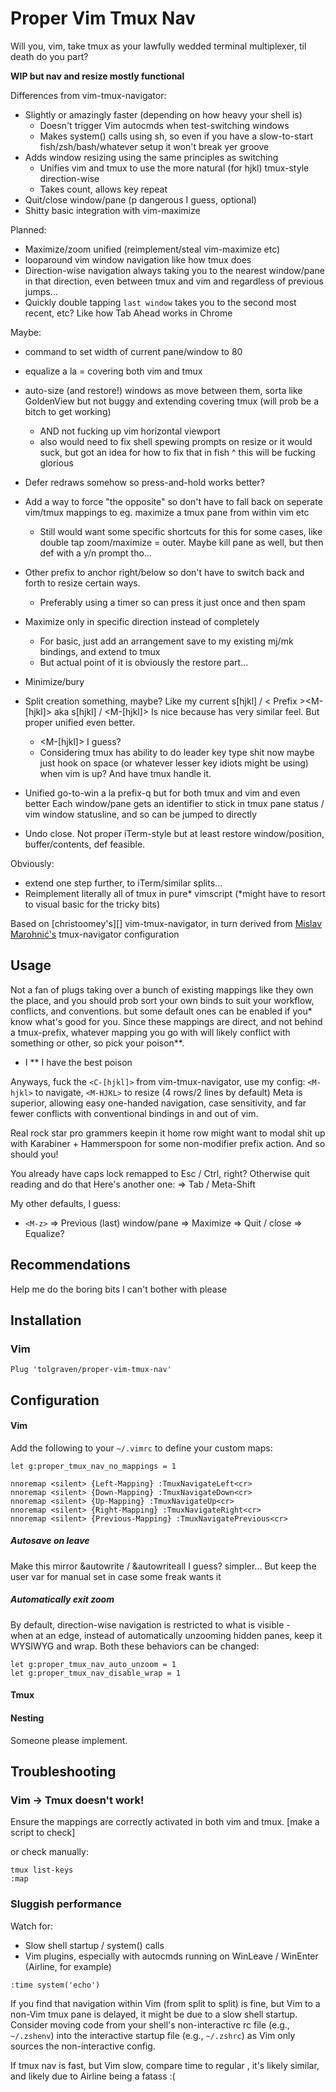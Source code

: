 Proper Vim Tmux Nav
==================
Will you, vim, take tmux as your lawfully wedded terminal multiplexer, til death do you part?

**WIP but nav and resize mostly functional**

Differences from vim-tmux-navigator:
- Slightly or amazingly faster (depending on how heavy your shell is)
	* Doesn't trigger Vim autocmds when test-switching windows 
	* Makes system() calls using sh, so even if you have a slow-to-start fish/zsh/bash/whatever setup it won't break yer groove
- Adds window resizing using the same principles as switching
	* Unifies vim and tmux to use the more natural (for hjkl) tmux-style direction-wise
	* Takes count, allows key repeat
- Quit/close window/pane (p dangerous I guess, optional)
- Shitty basic integration with vim-maximize

Planned:
- Maximize/zoom unified (reimplement/steal vim-maximize etc)
- looparound vim window navigation like how tmux does
- Direction-wise navigation always taking you to the nearest window/pane in that direction, even between tmux and vim and regardless of previous jumps...
- Quickly double tapping `last window` takes you to the second most recent, etc?
	Like how Tab Ahead works in Chrome

Maybe:
- command to set width of current pane/window to 80
- equalize a la <C-w>= covering both vim and tmux
- auto-size (and restore!) windows as move between them, sorta like GoldenView but not buggy and extending covering tmux (will prob be a bitch to get working)
	* AND not fucking up vim horizontal viewport
	* also would need to fix shell spewing prompts on resize or it would suck, but got an idea for how to fix that in fish
	^ this will be fucking glorious

- Defer redraws somehow so press-and-hold works better?
- Add a way to force "the opposite" so don't have to fall back on seperate vim/tmux mappings to eg. maximize a tmux pane from within vim etc
	* Still would want some specific shortcuts for this for some cases,
		like double tap zoom/maximize = outer. Maybe kill pane as well, but then def with a y/n prompt tho...
- Other prefix to anchor right/below so don't have to switch back and forth to resize certain ways.
	* Preferably using a timer so can press it just once and then spam

- Maximize only in specific direction instead of completely
	* For basic, just add an arrangement save to my existing mj/mk bindings, and extend to tmux
	* But actual point of it is obviously the restore part...
- Minimize/bury
- Split creation something, maybe? Like my current <Leader>s[hjkl] / < Prefix ><M-[hjkl]>
	aka	<Space>s[hjkl] / <C-s><M-[hjkl]>
	Is nice because has very similar feel. But proper unified even better.
	* <M-s><M-[hjkl]> I guess?
	* Considering tmux has ability to do leader key type shit now maybe just hook on space (or whatever lesser key idiots might be using) when vim is up?
		And have tmux handle it.

- Unified go-to-win a la prefix-q but for both tmux and vim and even better
	Each window/pane gets an identifier to stick in tmux pane status /
	vim window statusline, and so can be jumped to directly

- Undo close. Not proper iTerm-style but at least restore window/position, buffer/contents,
	def feasible.

Obviously:
- extend one step further, to iTerm/similar splits...
- Reimplement literally all of tmux in pure* vimscript 
	(*might have to resort to visual basic for the tricky bits)


Based on [christoomey's][] vim-tmux-navigator, in turn derived from
[Mislav Marohnić's][] tmux-navigator configuration


Usage
-----

Not a fan of plugs taking over a bunch of existing mappings like they own the place,
and you should prob sort your own binds to suit your workflow, conflicts, and conventions.
but some default ones can be enabled if you* know what's good for you.
Since these mappings are direct, and not behind a tmux-prefix, whatever mapping you 
go with will likely conflict with something or other, so pick your poison**.

* I
** I have the best poison

Anyways, fuck the `<C-[hjkl]>` from vim-tmux-navigator, use my config:
`<M-hjkl>` to navigate, `<M-HJKL>` to resize (4 rows/2 lines by default)
Meta is superior, allowing easy one-handed navigation, case sensitivity,
and far fewer conflicts with conventional bindings in and out of vim.

Real rock star pro grammers keepin it home row might want to modal shit up with
Karabiner + Hammerspoon for some non-modifier prefix action. And so should you!

You already have caps lock remapped to Esc / Ctrl, right? Otherwise quit reading and do that
Here's another one:
<Tab> 		=> Tab / Meta-Shift

My other defaults, I guess:
- `<M-z>` => Previous (last) window/pane
<M-m> 		=> Maximize
<M-q> 		=> Quit / close
<M-0> 		=> Equalize?


Recommendations
---------------

Help me do the boring bits I can't bother with please


Installation
------------

### Vim

``` vim
Plug 'tolgraven/proper-vim-tmux-nav'
```


Configuration
-------------

#### Vim

Add the following to your `~/.vimrc` to define your custom maps:

``` vim
let g:proper_tmux_nav_no_mappings = 1

nnoremap <silent> {Left-Mapping} :TmuxNavigateLeft<cr>
nnoremap <silent> {Down-Mapping} :TmuxNavigateDown<cr>
nnoremap <silent> {Up-Mapping} :TmuxNavigateUp<cr>
nnoremap <silent> {Right-Mapping} :TmuxNavigateRight<cr>
nnoremap <silent> {Previous-Mapping} :TmuxNavigatePrevious<cr>
```

##### Autosave on leave

Make this mirror &autowrite / &autowriteall I guess? simpler...
But keep the user var for manual set in case some freak wants it

##### Automatically exit zoom

By default, direction-wise navigation is restricted to what is visible -  
when at an edge, instead of automatically unzooming hidden panes, keep it WYSIWYG and wrap.
Both these behaviors can be changed:

```vim
let g:proper_tmux_nav_auto_unzoom = 1
let g:proper_tmux_nav_disable_wrap = 1
```

#### Tmux



#### Nesting

Someone please implement.


Troubleshooting
---------------

### Vim -> Tmux doesn't work!

Ensure the mappings are correctly activated in both vim and tmux.
[make a script to check]

or check manually:
```
tmux list-keys
:map
``````

### Sluggish performance

Watch for:
- Slow shell startup / system() calls
- Vim plugins, especially with autocmds running on WinLeave / WinEnter
	(Airline, for example)

`:time system('echo')`

If you find that navigation within Vim (from split to split) is fine, but Vim
to a non-Vim tmux pane is delayed, it might be due to a slow shell startup.
Consider moving code from your shell's non-interactive rc file (e.g.,
`~/.zshenv`) into the interactive startup file (e.g., `~/.zshrc`) as Vim only
sources the non-interactive config.

If tmux nav is fast, but Vim slow, compare time to regular <C-w>, it's likely similar, and likely due to Airline being a fatass :(


[Brian Hogan]: https://twitter.com/bphogan
[Mislav Marohnić's]: http://mislav.uniqpath.com/
[Mislav's original external script]: https://github.com/mislav/dotfiles/blob/master/bin/tmux-vim-select-pane
[TPM]: https://github.com/tmux-plugins/tpm
[configuration section below]: #custom-key-bindings
[this blog post]: http://www.codeography.com/2013/06/19/navigating-vim-and-tmux-splits
[this gist]: https://gist.github.com/mislav/5189704
